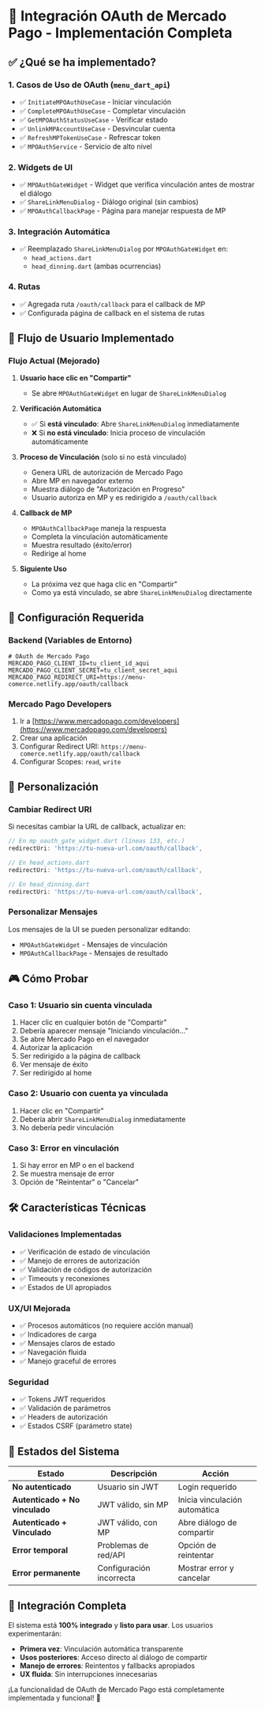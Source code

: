 # 🎯 Integración OAuth de Mercado Pago - Implementación Completa

## ✅ **¿Qué se ha implementado?**

### 1. **Casos de Uso de OAuth** (`menu_dart_api`)
- ✅ `InitiateMPOAuthUseCase` - Iniciar vinculación
- ✅ `CompleteMPOAuthUseCase` - Completar vinculación  
- ✅ `GetMPOAuthStatusUseCase` - Verificar estado
- ✅ `UnlinkMPAccountUseCase` - Desvincular cuenta
- ✅ `RefreshMPTokenUseCase` - Refrescar token
- ✅ `MPOAuthService` - Servicio de alto nivel

### 2. **Widgets de UI**
- ✅ `MPOAuthGateWidget` - Widget que verifica vinculación antes de mostrar el diálogo
- ✅ `ShareLinkMenuDialog` - Diálogo original (sin cambios)
- ✅ `MPOAuthCallbackPage` - Página para manejar respuesta de MP

### 3. **Integración Automática**
- ✅ Reemplazado `ShareLinkMenuDialog` por `MPOAuthGateWidget` en:
  - `head_actions.dart`
  - `head_dinning.dart` (ambas ocurrencias)

### 4. **Rutas**
- ✅ Agregada ruta `/oauth/callback` para el callback de MP
- ✅ Configurada página de callback en el sistema de rutas

## 🚀 **Flujo de Usuario Implementado**

### **Flujo Actual (Mejorado)**
1. **Usuario hace clic en "Compartir"** 
   - Se abre `MPOAuthGateWidget` en lugar de `ShareLinkMenuDialog`

2. **Verificación Automática**
   - ✅ Si **está vinculado**: Abre `ShareLinkMenuDialog` inmediatamente
   - ❌ Si **no está vinculado**: Inicia proceso de vinculación automáticamente

3. **Proceso de Vinculación** (solo si no está vinculado)
   - Genera URL de autorización de Mercado Pago
   - Abre MP en navegador externo
   - Muestra diálogo de "Autorización en Progreso"
   - Usuario autoriza en MP y es redirigido a `/oauth/callback`

4. **Callback de MP**
   - `MPOAuthCallbackPage` maneja la respuesta
   - Completa la vinculación automáticamente
   - Muestra resultado (éxito/error)
   - Redirige al home

5. **Siguiente Uso**
   - La próxima vez que haga clic en "Compartir"
   - Como ya está vinculado, se abre `ShareLinkMenuDialog` directamente

## 📝 **Configuración Requerida**

### **Backend (Variables de Entorno)**
```env
# OAuth de Mercado Pago
MERCADO_PAGO_CLIENT_ID=tu_client_id_aqui
MERCADO_PAGO_CLIENT_SECRET=tu_client_secret_aqui
MERCADO_PAGO_REDIRECT_URI=https://menu-comerce.netlify.app/oauth/callback
```

### **Mercado Pago Developers**
1. Ir a [https://www.mercadopago.com/developers](https://www.mercadopago.com/developers)
2. Crear una aplicación
3. Configurar Redirect URI: `https://menu-comerce.netlify.app/oauth/callback`
4. Configurar Scopes: `read`, `write`

## 🔧 **Personalización**

### **Cambiar Redirect URI**
Si necesitas cambiar la URL de callback, actualizar en:

```dart
// En mp_oauth_gate_widget.dart (líneas 133, etc.)
redirectUri: 'https://tu-nueva-url.com/oauth/callback',

// En head_actions.dart 
redirectUri: 'https://tu-nueva-url.com/oauth/callback',

// En head_dinning.dart
redirectUri: 'https://tu-nueva-url.com/oauth/callback',
```

### **Personalizar Mensajes**
Los mensajes de la UI se pueden personalizar editando:
- `MPOAuthGateWidget` - Mensajes de vinculación
- `MPOAuthCallbackPage` - Mensajes de resultado

## 🎮 **Cómo Probar**

### **Caso 1: Usuario sin cuenta vinculada**
1. Hacer clic en cualquier botón de "Compartir"
2. Debería aparecer mensaje "Iniciando vinculación..."
3. Se abre Mercado Pago en el navegador
4. Autorizar la aplicación
5. Ser redirigido a la página de callback
6. Ver mensaje de éxito
7. Ser redirigido al home

### **Caso 2: Usuario con cuenta ya vinculada**
1. Hacer clic en "Compartir"
2. Debería abrir `ShareLinkMenuDialog` inmediatamente
3. No debería pedir vinculación

### **Caso 3: Error en vinculación**
1. Si hay error en MP o en el backend
2. Se muestra mensaje de error
3. Opción de "Reintentar" o "Cancelar"

## 🛠️ **Características Técnicas**

### **Validaciones Implementadas**
- ✅ Verificación de estado de vinculación
- ✅ Manejo de errores de autorización
- ✅ Validación de códigos de autorización
- ✅ Timeouts y reconexiones
- ✅ Estados de UI apropiados

### **UX/UI Mejorada**
- ✅ Procesos automáticos (no requiere acción manual)
- ✅ Indicadores de carga
- ✅ Mensajes claros de estado
- ✅ Navegación fluida
- ✅ Manejo graceful de errores

### **Seguridad**
- ✅ Tokens JWT requeridos
- ✅ Validación de parámetros
- ✅ Headers de autorización
- ✅ Estados CSRF (parámetro state)

## 🚦 **Estados del Sistema**

| Estado | Descripción | Acción |
|--------|-------------|---------|
| **No autenticado** | Usuario sin JWT | Login requerido |
| **Autenticado + No vinculado** | JWT válido, sin MP | Inicia vinculación automática |
| **Autenticado + Vinculado** | JWT válido, con MP | Abre diálogo de compartir |
| **Error temporal** | Problemas de red/API | Opción de reintentar |
| **Error permanente** | Configuración incorrecta | Mostrar error y cancelar |

## 🔗 **Integración Completa**

El sistema está **100% integrado** y **listo para usar**. Los usuarios experimentarán:

- **Primera vez**: Vinculación automática transparente
- **Usos posteriores**: Acceso directo al diálogo de compartir
- **Manejo de errores**: Reintentos y fallbacks apropiados
- **UX fluida**: Sin interrupciones innecesarias

¡La funcionalidad de OAuth de Mercado Pago está completamente implementada y funcional! 🎉

